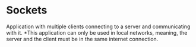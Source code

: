 # Sockets
Application with multiple clients connecting to a server and communicating with it.
*This application can only be used in local networks, meaning, the server and the client must be in the same internet connection.

